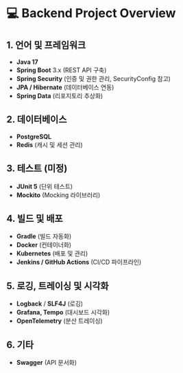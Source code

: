 # 💻 Backend Project Overview



## **1. 언어 및 프레임워크**

- **Java 17**
- **Spring Boot** 3.x (REST API 구축)
- **Spring Security** (인증 및 권한 관리, SecurityConfig 참고)
- **JPA / Hibernate** (데이터베이스 연동)
- **Spring Data** (리포지토리 추상화)



## **2. 데이터베이스**

- **PostgreSQL**
- **Redis** (캐시 및 세션 관리)



## **3. 테스트 (미정)**

- **JUnit 5** (단위 테스트)
- **Mockito** (Mocking 라이브러리)



## **4. 빌드 및 배포**

- **Gradle** (빌드 자동화)
- **Docker** (컨테이너화)
- **Kubernetes** (배포 및 관리)
- **Jenkins / GitHub Actions** (CI/CD 파이프라인)



## **5. 로깅, 트레이싱 및 시각화**

- **Logback** / **SLF4J** (로깅)
- **Grafana, Tempo** (대시보드 시각화)
- **OpenTelemetry** (분산 트레이싱)



## **6. 기타**

- **Swagger** (API 문서화)


